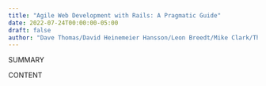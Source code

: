 ```yaml
---
title: "Agile Web Development with Rails: A Pragmatic Guide"
date: 2022-07-24T00:00:00-05:00
draft: false
author: "Dave Thomas/David Heinemeier Hansson/Leon Breedt/Mike Clark/Thomas  Fuchs/Andreas  Schwarz"
---
```


SUMMARY

<!--more-->

CONTENT